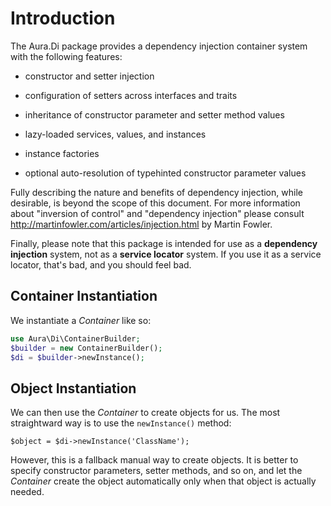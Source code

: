 # Introduction

The Aura.Di package provides a dependency injection container system with the
following features:

- constructor and setter injection

- configuration of setters across interfaces and traits

- inheritance of constructor parameter and setter method values

- lazy-loaded services, values, and instances

- instance factories

- optional auto-resolution of typehinted constructor parameter values

Fully describing the nature and benefits of dependency injection, while
desirable, is beyond the scope of this document. For more information about
"inversion of control" and "dependency injection" please consult
<http://martinfowler.com/articles/injection.html> by Martin Fowler.

Finally, please note that this package is intended for use as a **dependency injection** system, not as a **service locator** system. If you use it as a service locator, that's bad, and you should feel bad.

## Container Instantiation

We instantiate a _Container_ like so:

```php
use Aura\Di\ContainerBuilder;
$builder = new ContainerBuilder();
$di = $builder->newInstance();
```

## Object Instantiation

We can then use the _Container_ to create objects for us. The most straightward
way is to use the `newInstance()` method:


```
$object = $di->newInstance('ClassName');
```

However, this is a fallback manual way to create objects. It is better to specify
constructor parameters, setter methods, and so on, and let the _Container_ create
the object automatically only when that object is actually needed.
